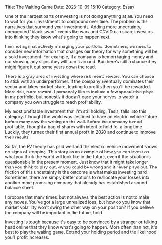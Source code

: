 Title: The Waiting Game 
Date: 2023-10-09 15:10 
Category: Essay

One of the hardest parts of investing is not doing anything at all. You need to wait for your investments to compound over time. The problem is the narratives that surround your investments. Adding more uncertainty, unexpected "black swan" events like wars and COVID can scare investors into thinking they know what's going to happen next.

I am not against actively managing your portfolio. Sometimes, we need to consider new information that changes our theory for why something will be a solid investment. For example, if a company is hemorrhaging money and not showing any signs they will turn it around. But there's still a chance they might figure it out some years down the road.

There is a gray area of investing where risk meets reward. You can choose to stick with an underperformer. If the company eventually dominates their sector and takes market share, leading to profits then you'll be rewarded. More risk, more reward. I personally like to include a few speculative plays in my portfolio, but honestly it doesn't ease your nerves to watch a company you own struggle to reach profitability.

My most profitable investment that I'm still holding, Tesla, falls into this category. I thought the world was destined to have an electric vehicle future before many saw the writing on the wall. Before the company turned profitable, I bought a bag of shares with intent to hold for a long time. Luckily, they turned their first annual profit in 2020 and continue to improve their results. 

So far, the EV theory has paid well and the electric vehicle movement shows no signs of stopping. This story as an example of how you can invest on what you think the world will look like in the future, even if the situation is questionable in the present moment. Just know that it might take longer than you think to play out, or you could be wrong and it never plays out. The friction of this uncertainty in the outcome is what makes investing hard. Sometimes, there are simply better options to reallocate your losses into another more promising company that already has established a sound balance sheet. 

I propose that many times, but not always, the best action is not to make any moves. You've got a large unrealized loss, but how do you know that market volatility won't swing the other way on your position? If you believe the company will be important in the future, hold. 

Investing is tough because it's easy to be convinced by a stranger or talking head online that they know what's going to happen. More often than not, it's best to play the waiting game. Extend your holding period and the likelihood you'll profit increases.